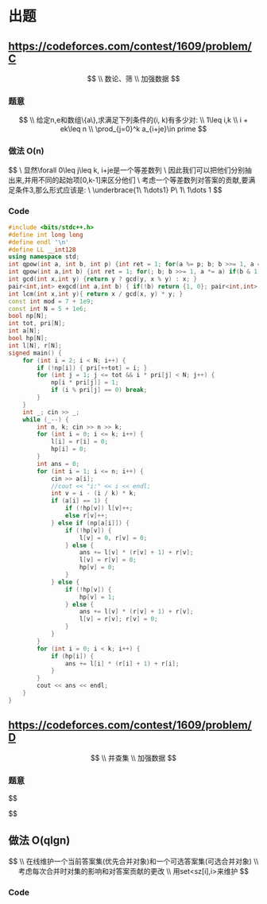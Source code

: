 # 出题

## https://codeforces.com/contest/1609/problem/C

$$
\\ 数论、筛
\\ 加强数据
$$

### 题意

$$
\\ 给定n,e和数组\{a\},求满足下列条件的(i, k)有多少对:
\\ 1\leq i,k
\\ i + ek\leq n
\\ \prod_{j=0}^k a_{i+je}\in prime
$$

### 做法 O(n)

$$
\\ 显然\forall 0\leq j\leq k, i+je是一个等差数列
\\ 因此我们可以把他们分别抽出来,并用不同的起始项[0,k-1]来区分他们
\\ 考虑一个等差数列对答案的贡献,要满足条件3,那么形式应该是:
\\ \underbrace{1\ 1\dots1\} P\ 1\ 1\dots 1
$$

### Code

```C++
#include <bits/stdc++.h>
#define int long long
#define endl '\n'
#define LL __int128
using namespace std;
int qpow(int a, int b, int p) {int ret = 1; for(a %= p; b; b >>= 1, a = a * a % p) if(b & 1) ret = ret * a % p; return ret; }
int qpow(int a,int b) {int ret = 1; for(; b; b >>= 1, a *= a) if(b & 1) ret *= a; return ret; }
int gcd(int x,int y) {return y ? gcd(y, x % y) : x; }
pair<int,int> exgcd(int a,int b) { if(!b) return {1, 0}; pair<int,int> ret = exgcd(b, a % b); return {ret.second, ret.first - a / b * ret.second }; }
int lcm(int x,int y){ return x / gcd(x, y) * y; }
const int mod = 7 + 1e9;
const int N = 5 + 1e6;
bool np[N];
int tot, pri[N];
int a[N];
bool hp[N];
int l[N], r[N];
signed main() {
    for (int i = 2; i < N; i++) {
        if (!np[i]) { pri[++tot] = i; }
        for (int j = 1; j <= tot && i * pri[j] < N; j++) {
            np[i * pri[j]] = 1;
            if (i % pri[j] == 0) break;
        }
    }    
    int _; cin >> _;
    while (_--) {
        int n, k; cin >> n >> k;
        for (int i = 0; i <= k; i++) {
            l[i] = r[i] = 0;
            hp[i] = 0;
        }
        int ans = 0;
        for (int i = 1; i <= n; i++) {
            cin >> a[i];
            //cout << "i:" << i << endl;
            int v = i - (i / k) * k;
            if (a[i] == 1) {
                if (!hp[v]) l[v]++;
                else r[v]++;
            } else if (np[a[i]]) {
                if (!hp[v]) {
                    l[v] = 0, r[v] = 0;
                } else {
                    ans += l[v] * (r[v] + 1) + r[v];
                    l[v] = r[v] = 0;
                    hp[v] = 0;
                }
            } else {
                if (!hp[v]) {
                    hp[v] = 1;
                } else {
                    ans += l[v] * (r[v] + 1) + r[v];
                    l[v] = r[v]; r[v] = 0;
                }
            }
        }
        for (int i = 0; i < k; i++) {
            if (hp[i]) {
                ans += l[i] * (r[i] + 1) + r[i];
            }
        }
        cout << ans << endl;
    }
}
```

## https://codeforces.com/contest/1609/problem/D

$$
\\ 并查集
\\ 加强数据
$$

### 题意

$$

$$

## 做法 O(qlgn)

$$
\\ 在线维护一个当前答案集(优先合并对象)和一个可选答案集(可选合并对象) 
\\ 考虑每次合并时对集的影响和对答案贡献的更改
\\ 用set<sz[i],i>来维护
$$

### Code

```C++

```

